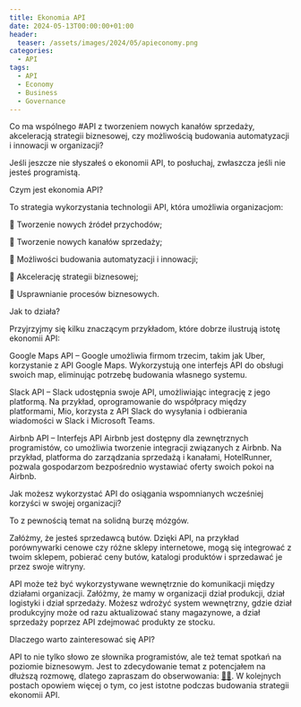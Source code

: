 ```yaml
---
title: Ekonomia API
date: 2024-05-13T00:00:00+01:00
header:
  teaser: /assets/images/2024/05/apieconomy.png
categories:
  - API
tags:
  - API
  - Economy
  - Business
  - Governance
---
```


Co ma wspólnego #API z tworzeniem nowych kanałów sprzedaży, akceleracją strategii biznesowej, czy możliwością budowania automatyzacji i innowacji w organizacji?

Jeśli jeszcze nie słyszałeś o ekonomii API, to posłuchaj, zwłaszcza jeśli nie jesteś programistą.

Czym jest ekonomia API?

To strategia wykorzystania technologii API, która umożliwia organizacjom:

🔶 Tworzenie nowych źródeł przychodów;

🔶 Tworzenie nowych kanałów sprzedaży;

🔶 Możliwości budowania automatyzacji i innowacji;

🔶 Akcelerację strategii biznesowej;

🔶 Usprawnianie procesów biznesowych.

Jak to działa?

Przyjrzyjmy się kilku znaczącym przykładom, które dobrze ilustrują istotę ekonomii API:

Google Maps API – Google umożliwia firmom trzecim, takim jak Uber, korzystanie z API Google Maps. Wykorzystują one interfejs API do obsługi swoich map, eliminując potrzebę budowania własnego systemu.

Slack API – Slack udostępnia swoje API, umożliwiając integrację z jego platformą. Na przykład, oprogramowanie do współpracy między platformami, Mio, korzysta z API Slack do wysyłania i odbierania wiadomości w Slack i Microsoft Teams.

Airbnb API – Interfejs API Airbnb jest dostępny dla zewnętrznych programistów, co umożliwia tworzenie integracji związanych z Airbnb. Na przykład, platforma do zarządzania sprzedażą i kanałami, HotelRunner, pozwala gospodarzom bezpośrednio wystawiać oferty swoich pokoi na Airbnb.

Jak możesz wykorzystać API do osiągania wspomnianych wcześniej korzyści w swojej organizacji?

To z pewnością temat na solidną burzę mózgów.

Załóżmy, że jesteś sprzedawcą butów. Dzięki API, na przykład porównywarki cenowe czy różne sklepy internetowe, mogą się integrować z twoim sklepem, pobierać ceny butów, katalogi produktów i sprzedawać je przez swoje witryny.

API może też być wykorzystywane wewnętrznie do komunikacji między działami organizacji. Załóżmy, że mamy w organizacji dział produkcji, dział logistyki i dział sprzedaży. Możesz wdrożyć system wewnętrzny, gdzie dział produkcyjny może od razu aktualizować stany magazynowe, a dział sprzedaży poprzez API zdejmować produkty ze stocku.

Dlaczego warto zainteresować się API?

API to nie tylko słowo ze słownika programistów, ale też temat spotkań na poziomie biznesowym. Jest to zdecydowanie temat z potencjałem na dłuższą rozmowę, dlatego zapraszam do obserwowania: [👨‍💻](https://lnkd.in/dDgccHWR). W kolejnych postach opowiem więcej o tym, co jest istotne podczas budowania strategii ekonomii API.
